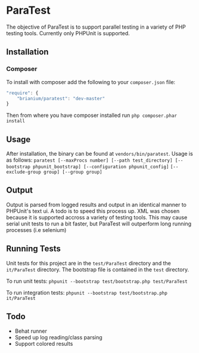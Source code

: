 ParaTest
========
The objective of ParaTest is to support parallel testing in a variety of PHP testing tools. Currently only PHPUnit is supported.

Installation
------------
### Composer ###
To install with composer add the following to your `composer.json` file:
```js
"require": {
    "brianium/paratest": "dev-master"
}
```
Then from where you have composer installed run `php composer.phar install`

Usage
-----
After installation, the binary can be found at `vendors/bin/paratest`. Usage is as follows:
`paratest [--maxProcs number] [--path test_directory] [--bootstrap phpunit_bootstrap] [--configuration phpunit_config]`
`[--exclude-group group] [--group group]`

Output
------
Output is parsed from logged results and output in an identical manner to PHPUnit's text ui. A todo is to speed this process up. XML was chosen because it is supported accross a variety of testing tools. This may cause serial unit tests to run a bit faster, but ParaTest will outperform long running processes (i.e selenium)

Running Tests
-------------
Unit tests for this project are in the `test/ParaTest` directory and the `it/ParaTest` directory. The bootstrap file is contained in the `test` directory.

To run unit tests:
`phpunit --bootstrap test/bootstrap.php test/ParaTest`

To run integration tests:
`phpunit --bootstrap test/bootstrap.php it/ParaTest`

Todo
----
* Behat runner
* Speed up log reading/class parsing
* Support colored results